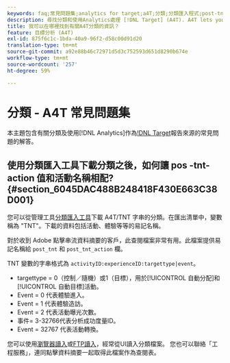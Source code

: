 ```yaml
---
keywords: faq;常見問題集;analytics for target;a4T;分類;分類匯入程式;post-tnt-action
description: 尋找分類和使用Analytics處理 [!DNL Target] (A4T). A4T lets you use Analytics reporting for [!DNL Target] 活動的相關問題解答。
title: 我可以在哪裡找到有關A4T分類的資訊？
feature: 目標分析 (A4T)
exl-id: 875f6c1c-1bda-40a9-96f2-d58c00d91d20
translation-type: tm+mt
source-git-commit: a92e88b46c72971d5d3c752593d651d8290b674e
workflow-type: tm+mt
source-wordcount: '257'
ht-degree: 59%

---
```


# 分類 - A4T 常見問題集

本主題包含有關分類及使用[!DNL Analytics]作為[!DNL Target](A4T)報告來源的常見問題的解答。

## 使用分類匯入工具下載分類之後，如何讓 pos -tnt-action 值和活動名稱相配? {#section_6045DAC488B248418F430E663C38D001}

您可以從管理工具[分類匯入工具](https://experienceleague.adobe.com/docs/analytics/components/classifications/classifications-importer/c-working-with-saint.html)下載 A4T/TNT 字串的分類。在匯出清單中，變數稱為 &quot;TNT&quot;。下載的資料包括活動、體驗等等的易記名稱。

對於收到 Adobe 點擊串流資料摘要的客戶，此查閱檔案非常有用。此檔案提供易記名稱給 `post_tnt` 和 `post_tnt_action` 欄。

TNT 變數的字串格式為 `activityID:experienceID:targettype|event`。

* targettype = 0（控制／隨機）或1（目標），用於[!UICONTROL 自動分配]和[!UICONTROL 自動目標]活動。
* Event = 0 代表體驗進入。
* Event = 1 代表體驗造訪。
* Event = 2 代表活動曝光次數。
* 事件= 3-32766代表分析成功度量ID。
* Event = 32767 代表活動轉換。

您可以使用[瀏覽器讀入](https://docs.adobe.com/help/en/analytics/components/classifications/classifications-importer/browser-import.html)或[FTP讀入](https://docs.adobe.com/help/en/analytics/components/classifications/classifications-importer/import-file.html)，經常從UI讀入分類檔案。 您也可以聯絡「工程服務」，連同點擊資料摘要一起取得此檔案作為查閱表。
